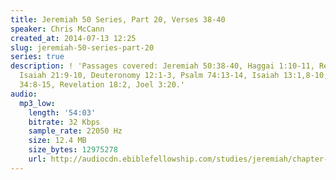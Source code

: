 ```yaml
---
title: Jeremiah 50 Series, Part 20, Verses 38-40
speaker: Chris McCann
created_at: 2014-07-13 12:25
slug: jeremiah-50-series-part-20
series: true
description: ! 'Passages covered: Jeremiah 50:38-40, Haggai 1:10-11, Revelation 16:12,
  Isaiah 21:9-10, Deuteronomy 12:1-3, Psalm 74:13-14, Isaiah 13:1,8-10,19-22, Isaiah
  34:8-15, Revelation 18:2, Joel 3:20.'
audio:
  mp3_low:
    length: '54:03'
    bitrate: 32 Kbps
    sample_rate: 22050 Hz
    size: 12.4 MB
    size_bytes: 12975278
    url: http://audiocdn.ebiblefellowship.com/studies/jeremiah/chapter-50/2014.07.13_McCann_-_Jeremiah_50_Series_Part_20.mp3
---
```

